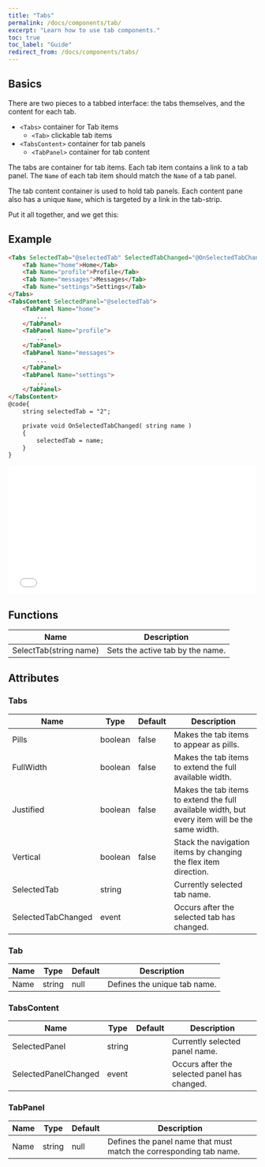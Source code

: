```yaml
---
title: "Tabs"
permalink: /docs/components/tab/
excerpt: "Learn how to use tab components."
toc: true
toc_label: "Guide"
redirect_from: /docs/components/tabs/
---
```


## Basics

There are two pieces to a tabbed interface: the tabs themselves, and the content for each tab. 

- `<Tabs>` container for Tab items
  - `<Tab>` clickable tab items
- `<TabsContent>` container for tab panels
  - `<TabPanel>` container for tab content

The tabs are container for tab items. Each tab item contains a link to a tab panel. The `Name` of each tab item should match the `Name` of a tab panel.

The tab content container is used to hold tab panels. Each content pane also has a unique `Name`, which is targeted by a link in the tab-strip.

Put it all together, and we get this:

## Example

```html
<Tabs SelectedTab="@selectedTab" SelectedTabChanged="@OnSelectedTabChanged">
    <Tab Name="home">Home</Tab>
    <Tab Name="profile">Profile</Tab>
    <Tab Name="messages">Messages</Tab>
    <Tab Name="settings">Settings</Tab>
</Tabs>
<TabsContent SelectedPanel="@selectedTab">
    <TabPanel Name="home">
        ...
    </TabPanel>
    <TabPanel Name="profile">
        ...
    </TabPanel>
    <TabPanel Name="messages">
        ...
    </TabPanel>
    <TabPanel Name="settings">
        ...
    </TabPanel>
</TabsContent>
@code{
    string selectedTab = "2";

    private void OnSelectedTabChanged( string name )
    {
        selectedTab = name;
    }
}
```

<iframe src="/examples/tabs/basic/" frameborder="0" scrolling="no" style="width:100%;height:260px;"></iframe>

## Functions

| Name                    | Description                                                                                 |
|-------------------------|---------------------------------------------------------------------------------------------|
| SelectTab(string name)  | Sets the active tab by the name.                                                            |

## Attributes

### Tabs

| Name                | Type                                                                       | Default          | Description                                                                                           |
|---------------------|----------------------------------------------------------------------------|------------------|-------------------------------------------------------------------------------------------------------|
| Pills               | boolean                                                                    | false            | Makes the tab items to appear as pills.                                                               |
| FullWidth           | boolean                                                                    | false            | Makes the tab items to extend the full available width.                                               |
| Justified           | boolean                                                                    | false            | Makes the tab items to extend the full available width, but every item will be the same width.        |
| Vertical            | boolean                                                                    | false            | Stack the navigation items by changing the flex item direction.                                       |
| SelectedTab         | string                                                                     |                  | Currently selected tab name.                                                                          |
| SelectedTabChanged  | event                                                                      |                  | Occurs after the selected tab has changed.                                                            |

### Tab

| Name                | Type                                                                       | Default          | Description                                                                                           |
|---------------------|----------------------------------------------------------------------------|------------------|-------------------------------------------------------------------------------------------------------|
| Name                | string                                                                     | null             | Defines the unique tab name.                                                                          |

### TabsContent

| Name                | Type                                                                       | Default          | Description                                                                                           |
|---------------------|----------------------------------------------------------------------------|------------------|-------------------------------------------------------------------------------------------------------|
| SelectedPanel       | string                                                                     |                  | Currently selected panel name.                                                                        |
| SelectedPanelChanged | event                                                                     |                  | Occurs after the selected panel has changed.                                                          |

### TabPanel

| Name                | Type                                                                       | Default          | Description                                                                                           |
|---------------------|----------------------------------------------------------------------------|------------------|-------------------------------------------------------------------------------------------------------|
| Name                | string                                                                     | null             | Defines the panel name that must match the corresponding tab name.                                    |
